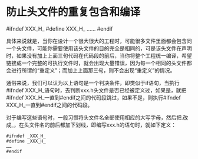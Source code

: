 # 防止头文件的重复包含和编译

#ifndef XXX_H_
#define XXX_H_
……
#endif

具体来说就是，当你在设计一个很大很大的工程时，可能很多文件里面都会包含同一个头文件，可能你需要使用该头文件的目的完全是相同的，可是该头文件在声明时，如果没有加上上面三句代码在代码段的前后，当你将整个工程统一编译，希望链接成一个完整的可执行文件时，就会出现大量错误，因为每一个相同的头文件都会进行所谓的“重定义”；而加上上面那三句，则不会出现“重定义”的情况。

通俗来说，我们可以认为以上语句是一个判决条件，即类似于if语句，当执行#ifndef XXX_H_语句时，去判断xxx.h头文件是否已经被定义过，如果是，就把#ifndef XXX_H_一直到#endif之间的代码段跳过，如果不是，则执行#ifndef XXX_H_一直到#endif之间的代码段。

对于编写这些语句时，一般习惯将头文件名全部使用相应的大写字母，然后把.改成_，在头文件名的前后都加下划线，即编写xxx.h的语句时，就如下定义：

    #ifndef _XXX_H_
    #define _XXX_H_
    ……
    #endif